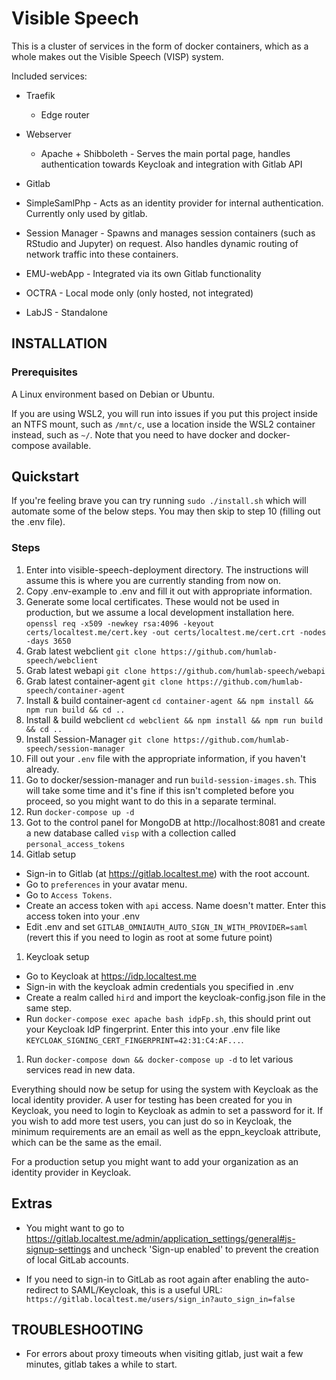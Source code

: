 
# Visible Speech

This is a cluster of services in the form of docker containers, which as a whole makes out the Visible Speech (VISP) system.

Included services:
* Traefik
  * Edge router

* Webserver
  * Apache + Shibboleth - Serves the main portal page, handles authentication towards Keycloak and integration with Gitlab API

* Gitlab

* SimpleSamlPhp - Acts as an identity provider for internal authentication. Currently only used by gitlab.

* Session Manager - Spawns and manages session containers (such as RStudio and Jupyter) on request. Also handles dynamic routing of network traffic into these containers.

* EMU-webApp - Integrated via its own Gitlab functionality

* OCTRA - Local mode only (only hosted, not integrated)

* LabJS - Standalone

## INSTALLATION

### Prerequisites
A Linux environment based on Debian or Ubuntu.

If you are using WSL2, you will run into issues if you put this project inside an NTFS mount, such as `/mnt/c`, use a location inside the WSL2 container instead, such as `~/`. Note that you need to have docker and docker-compose available.

## Quickstart
If you're feeling brave you can try running `sudo ./install.sh` which will automate some of the below steps. You may then skip to step 10 (filling out the .env file).

### Steps
1. Enter into visible-speech-deployment directory. The instructions will assume this is where you are currently standing from now on.
1. Copy .env-example to .env and fill it out with appropriate information.
1. Generate some local certificates. These would not be used in production, but we assume a local development installation here. `openssl req -x509 -newkey rsa:4096 -keyout certs/localtest.me/cert.key -out certs/localtest.me/cert.crt -nodes -days 3650`
1. Grab latest webclient `git clone https://github.com/humlab-speech/webclient`
1. Grab latest webapi `git clone https://github.com/humlab-speech/webapi`
1. Grab latest container-agent `git clone https://github.com/humlab-speech/container-agent`
1. Install & build container-agent `cd container-agent && npm install && npm run build && cd ..`
1. Install & build webclient `cd webclient && npm install && npm run build && cd ..`
1. Install Session-Manager `git clone https://github.com/humlab-speech/session-manager`
1. Fill out your `.env` file with the appropriate information, if you haven't already.
1. Go to docker/session-manager and run `build-session-images.sh`. This will take some time and it's fine if this isn't completed before you proceed, so you might want to do this in a separate terminal.
1. Run `docker-compose up -d`
1. Got to the control panel for MongoDB at http://localhost:8081 and create a new database called `visp` with a collection called `personal_access_tokens`
1. Gitlab setup
  * Sign-in to Gitlab (at https://gitlab.localtest.me) with the root account.
  * Go to `preferences` in your avatar menu.
  * Go to `Access Tokens`.
  * Create an access token with `api` access. Name doesn't matter. Enter this access token into your .env 
  * Edit .env and set `GITLAB_OMNIAUTH_AUTO_SIGN_IN_WITH_PROVIDER=saml` (revert this if you need to login as root at some future point)
1. Keycloak setup
  * Go to Keycloak at https://idp.localtest.me
  * Sign-in with the keycloak admin credentials you specified in .env
  * Create a realm called `hird` and import the keycloak-config.json file in the same step.
  * Run `docker-compose exec apache bash idpFp.sh`, this should print out your Keycloak IdP fingerprint. Enter this into your .env file like `KEYCLOAK_SIGNING_CERT_FINGERPRINT=42:31:C4:AF...`.  
1. Run `docker-compose down && docker-compose up -d` to let various services read in new data.

Everything should now be setup for using the system with Keycloak as the local identity provider. A user for testing has been created for you in Keycloak, you need to login to Keycloak as admin to set a password for it.
If you wish to add more test users, you can just do so in Keycloak, the minimum requirements are an email as well as the eppn_keycloak attribute, which can be the same as the email.

For a production setup you might want to add your organization as an identity provider in Keycloak.

## Extras
* You might want to go to https://gitlab.localtest.me/admin/application_settings/general#js-signup-settings and uncheck 'Sign-up enabled' to prevent the creation of local GitLab accounts.

* If you need to sign-in to GitLab as root again after enabling the auto-redirect to SAML/Keycloak, this is a useful URL: `https://gitlab.localtest.me/users/sign_in?auto_sign_in=false`

## TROUBLESHOOTING
* For errors about proxy timeouts when visiting gitlab, just wait a few minutes, gitlab takes a while to start.
